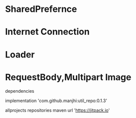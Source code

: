 
# SharedPrefernce
# Internet Connection
# Loader
# RequestBody,Multipart Image


    
dependencies 

 implementation 'com.github.manjhi:util_repo:0.1.3'


allprojects 
    repositories 
            maven
            url 'https://jitpack.io'
            

